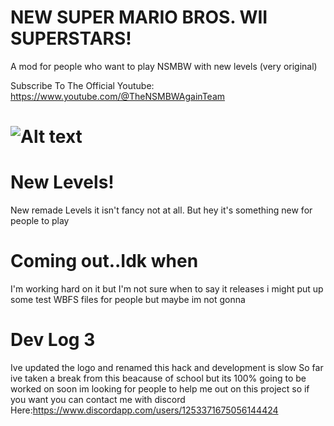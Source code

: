 # NEW SUPER MARIO BROS. WII SUPERSTARS!
A mod for people who want to play NSMBW with new levels (very original)

Subscribe To The Official Youtube: https://www.youtube.com/@TheNSMBWAgainTeam
# ![Alt text](images/20250320_202753.png)
# New Levels!
New remade Levels it isn't fancy not at all. But hey it's something new for people to play
# Coming out..Idk when
I'm working hard on it but I'm not sure when to say it releases i might put up some test WBFS files for people but maybe im not gonna
# Dev Log 3
Ive updated the logo and renamed this hack and development is slow
So far ive taken a break from this beacause of school but its 100% going to be worked on soon
im looking for people to help me out on this project so if you want you can contact me with discord Here:https://www.discordapp.com/users/1253371675056144424

